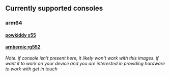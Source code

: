 ## Currently supported consoles

### arm64
#### [powkiddy x55](../../../systems/console_x55/readme.md)
#### [arnbernic rg552](../../../systems/console_rg552/readme.md)

*Note. if console isn't present here, it likely won't work with this images. if want it to work on your device and you are interested in providing hardware to work with get in touch*
